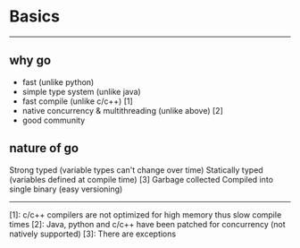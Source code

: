 # Basics

---

## why go

- fast (unlike python)
- simple type system (unlike java)
- fast compile (unlike c/c++) [1]
- native concurrency & multithreading (unlike above) [2]
- good community

## nature of go

Strong typed (variable types can't change over time)
Statically typed (variables defined at compile time) [3]
Garbage collected
Compiled into single binary (easy versioning)

---

[1]: c/c++ compilers are not optimized for high memory thus slow compile times
[2]: Java, python and c/c++ have been patched for concurrency (not natively supported)
[3]: There are exceptions
